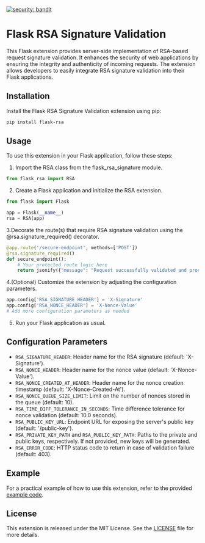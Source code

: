 [![security: bandit](https://img.shields.io/badge/security-bandit-yellow.svg)](https://github.com/PyCQA/bandit)

# Flask RSA Signature Validation
This Flask extension provides server-side implementation of RSA-based request signature validation. It enhances the security of web applications by ensuring the integrity and authenticity of incoming requests. The extension allows developers to easily integrate RSA signature validation into their Flask applications.

## Installation
Install the Flask RSA Signature Validation extension using pip:

```bash
pip install flask-rsa
```

## Usage
To use this extension in your Flask application, follow these steps:

1. Import the RSA class from the flask_rsa_signature module.

```python
from flask_rsa import RSA
```
2. Create a Flask application and initialize the RSA extension.

```python
from flask import Flask

app = Flask(__name__)
rsa = RSA(app)
```

3.Decorate the route(s) that require RSA signature validation using the @rsa.signature_required() decorator.
```python
@app.route('/secure-endpoint', methods=['POST'])
@rsa.signature_required()
def secure_endpoint():
    # Your protected route logic here
    return jsonify({"message": "Request successfully validated and processed"})
```

4.(Optional) Customize the extension by adjusting the configuration parameters.
```python
app.config['RSA_SIGNATURE_HEADER'] = 'X-Signature'
app.config['RSA_NONCE_HEADER'] = 'X-Nonce-Value'
# Add more configuration parameters as needed
```
5. Run your Flask application as usual.

## Configuration Parameters
* `RSA_SIGNATURE_HEADER`: Header name for the RSA signature (default: 'X-Signature').
* `RSA_NONCE_HEADER`: Header name for the nonce value (default: 'X-Nonce-Value').
* `RSA_NONCE_CREATED_AT_HEADER`: Header name for the nonce creation timestamp (default: 'X-Nonce-Created-At').
* `RSA_NONCE_QUEUE_SIZE_LIMIT`: Limit on the number of nonces stored in the queue (default: 10).
* `RSA_TIME_DIFF_TOLERANCE_IN_SECONDS`: Time difference tolerance for nonce validation (default: 10.0 seconds).
* `RSA_PUBLIC_KEY_URL`: Endpoint URL for exposing the server's public key (default: '/public-key').
* `RSA_PRIVATE_KEY_PATH` and `RSA_PUBLIC_KEY_PATH`: Paths to the private and public keys, respectively. If not provided, new keys will be generated.
* `RSA_ERROR_CODE`: HTTP status code to return in case of validation failure (default: 403).

## Example
For a practical example of how to use this extension, refer to the provided [example code](./examples/requests_signing.py).

## License
This extension is released under the MIT License. See the [LICENSE](./LICENSE) file for more details.